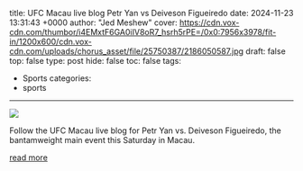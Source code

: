 title: UFC Macau live blog Petr Yan vs Deiveson Figueiredo
date: 2024-11-23 13:31:43 +0000
author: "Jed Meshew"
cover: https://cdn.vox-cdn.com/thumbor/i4EMxtF6GA0iIV8oR7_hsrh5rPE=/0x0:7956x3978/fit-in/1200x600/cdn.vox-cdn.com/uploads/chorus_asset/file/25750387/2186050587.jpg
draft: false
top: false
type: post
hide: false
toc: false
tags:
  - Sports
categories:
  - sports
---

![](https://cdn.vox-cdn.com/thumbor/i4EMxtF6GA0iIV8oR7_hsrh5rPE=/0x0:7956x3978/fit-in/1200x600/cdn.vox-cdn.com/uploads/chorus_asset/file/25750387/2186050587.jpg)

Follow the UFC Macau live blog for Petr Yan vs. Deiveson Figueiredo, the bantamweight main event this Saturday in Macau.

[read more](https://www.mmafighting.com/2024/11/23/24303662/ufc-macau-live-blog-petr-yan-vs-deiveson-figueiredo)
